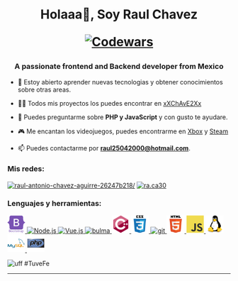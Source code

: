 <h1 align="center">Holaaa👋, Soy Raul Chavez <p aling="left"><a target="blank" href="https://www.codewars.com/users/Alien25_x/"><img src="https://www.codewars.com/users/Alien25_x/badges/micro" alt="Codewars"></a></p></h1>
<h3 align="center">A passionate frontend and Backend developer from Mexico</h3>

- 🤝 Estoy abierto aprender nuevas tecnologias y obtener conocimientos sobre otras areas.

- 👨‍💻 Todos mis proyectos los puedes encontrar en [xXChAvE2Xx](https://github.com/xXChAvE2Xx)

- 💬 Puedes preguntarme sobre **PHP y JavaScript** y con gusto te ayudare.
- 🎮 Me encantan los videojuegos, puedes encontrarme en [Xbox](https://account.xbox.com/en-us/profile?gamertag=xXcHaVe2Xx3081) y [Steam](https://steamcommunity.com/id/raulSaladoconChile/)

- 📫 Puedes contactarme por **raul25042000@hotmail.com**.

<h3 align="left">Mis redes:</h3>
<p align="left">
<a href="https://linkedin.com/in/raul-antonio-chavez-aguirre-26247b218/" target="blank"><img align="center" src="https://raw.githubusercontent.com/rahuldkjain/github-profile-readme-generator/master/src/images/icons/Social/linked-in-alt.svg" alt="raul-antonio-chavez-aguirre-26247b218/" height="30" width="40" /></a>
<a href="https://instagram.com/ra.ca30" target="blank"><img align="center" src="https://raw.githubusercontent.com/rahuldkjain/github-profile-readme-generator/master/src/images/icons/Social/instagram.svg" alt="ra.ca30" height="30" width="40" /></a>
</p>

<h3 align="left">Lenguajes y herramientas:</h3>
<p align="left"> <a href="https://getbootstrap.com" target="_blank" rel="noreferrer"> <img src="https://raw.githubusercontent.com/devicons/devicon/master/icons/bootstrap/bootstrap-plain-wordmark.svg" alt="bootstrap" width="40" height="40"/> </a> <a href="https://nodejs.org/en/" target="_blank" rel="noreferrer"> <img src="https://raw.githubusercontent.com/gilbarbara/logos/80c549990a0f513dcbaf3c9eab6a1a620df76088/logos/nodejs-icon.svg" alt="Node.js" width="40" height="40"/> </a> 
 <a href="https://vuejs.org/" target="_blank" rel="noreferrer"> <img src="https://raw.githubusercontent.com/gilbarbara/logos/80c549990a0f513dcbaf3c9eab6a1a620df76088/logos/vue.svg" alt="Vue.js" width="40" height="40"/> </a> <a href="https://bulma.io/" target="_blank" rel="noreferrer"> <img src="https://raw.githubusercontent.com/gilbarbara/logos/804dc257b59e144eaca5bc6ffd16949752c6f789/logos/bulma.svg" alt="bulma" width="40" height="40"/> </a> <a href="https://www.w3schools.com/cpp/" target="_blank" rel="noreferrer"> <img src="https://raw.githubusercontent.com/devicons/devicon/master/icons/cplusplus/cplusplus-original.svg" alt="cplusplus" width="40" height="40"/> </a> <a href="https://www.w3schools.com/css/" target="_blank" rel="noreferrer"> <img src="https://raw.githubusercontent.com/devicons/devicon/master/icons/css3/css3-original-wordmark.svg" alt="css3" width="40" height="40"/> </a><a href="https://git-scm.com/" target="_blank" rel="noreferrer"> <img src="https://www.vectorlogo.zone/logos/git-scm/git-scm-icon.svg" alt="git" width="40" height="40"/> </a> <a href="https://www.w3.org/html/" target="_blank" rel="noreferrer"> <img src="https://raw.githubusercontent.com/devicons/devicon/master/icons/html5/html5-original-wordmark.svg" alt="html5" width="40" height="40"/> </a> <a href="https://developer.mozilla.org/en-US/docs/Web/JavaScript" target="_blank" rel="noreferrer"> <img src="https://raw.githubusercontent.com/devicons/devicon/master/icons/javascript/javascript-original.svg" alt="javascript" width="40" height="40"/> </a> <a href="https://www.linux.org/" target="_blank" rel="noreferrer"> <img src="https://raw.githubusercontent.com/devicons/devicon/master/icons/linux/linux-original.svg" alt="linux" width="40" height="40"/> </a> <a href="https://www.mysql.com/" target="_blank" rel="noreferrer"> <img src="https://raw.githubusercontent.com/devicons/devicon/master/icons/mysql/mysql-original-wordmark.svg" alt="mysql" width="40" height="40"/> </a> <a href="https://www.php.net" target="_blank" rel="noreferrer"> <img src="https://raw.githubusercontent.com/devicons/devicon/master/icons/php/php-original.svg" alt="php" width="40" height="40"/> </a> </p

![uff](https://media.giphy.com/media/1wANL9kM16LyszJjms/giphy.gif)
#TuveFe
 ______________________________________________________________________________________________________________________________________________________________________
